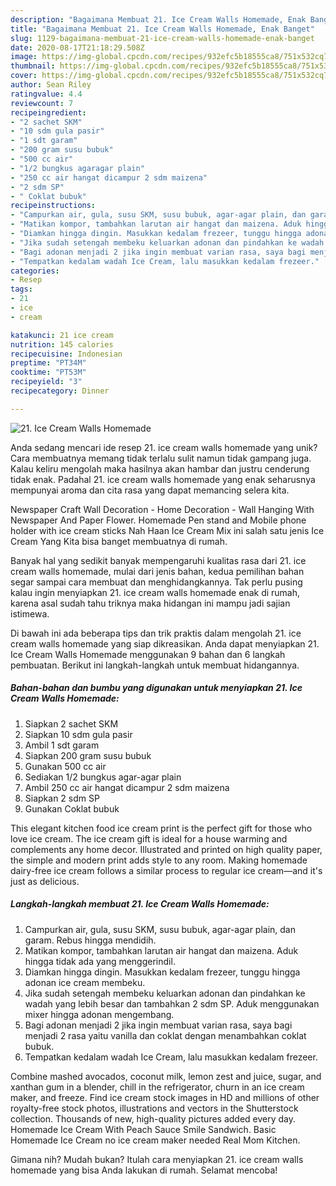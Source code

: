 ```yaml
---
description: "Bagaimana Membuat 21. Ice Cream Walls Homemade, Enak Banget"
title: "Bagaimana Membuat 21. Ice Cream Walls Homemade, Enak Banget"
slug: 1129-bagaimana-membuat-21-ice-cream-walls-homemade-enak-banget
date: 2020-08-17T21:18:29.508Z
image: https://img-global.cpcdn.com/recipes/932efc5b18555ca8/751x532cq70/21-ice-cream-walls-homemade-foto-resep-utama.jpg
thumbnail: https://img-global.cpcdn.com/recipes/932efc5b18555ca8/751x532cq70/21-ice-cream-walls-homemade-foto-resep-utama.jpg
cover: https://img-global.cpcdn.com/recipes/932efc5b18555ca8/751x532cq70/21-ice-cream-walls-homemade-foto-resep-utama.jpg
author: Sean Riley
ratingvalue: 4.4
reviewcount: 7
recipeingredient:
- "2 sachet SKM"
- "10 sdm gula pasir"
- "1 sdt garam"
- "200 gram susu bubuk"
- "500 cc air"
- "1/2 bungkus agaragar plain"
- "250 cc air hangat dicampur 2 sdm maizena"
- "2 sdm SP"
- " Coklat bubuk"
recipeinstructions:
- "Campurkan air, gula, susu SKM, susu bubuk, agar-agar plain, dan garam. Rebus hingga mendidih."
- "Matikan kompor, tambahkan larutan air hangat dan maizena. Aduk hingga tidak ada yang menggerindil."
- "Diamkan hingga dingin. Masukkan kedalam frezeer, tunggu hingga adonan ice cream membeku."
- "Jika sudah setengah membeku keluarkan adonan dan pindahkan ke wadah yang lebih besar dan tambahkan 2 sdm SP. Aduk menggunakan mixer hingga adonan mengembang."
- "Bagi adonan menjadi 2 jika ingin membuat varian rasa, saya bagi menjadi 2 rasa yaitu vanilla dan coklat dengan menambahkan coklat bubuk."
- "Tempatkan kedalam wadah Ice Cream, lalu masukkan kedalam frezeer."
categories:
- Resep
tags:
- 21
- ice
- cream

katakunci: 21 ice cream 
nutrition: 145 calories
recipecuisine: Indonesian
preptime: "PT34M"
cooktime: "PT53M"
recipeyield: "3"
recipecategory: Dinner

---
```



![21. Ice Cream Walls Homemade](https://img-global.cpcdn.com/recipes/932efc5b18555ca8/751x532cq70/21-ice-cream-walls-homemade-foto-resep-utama.jpg)

Anda sedang mencari ide resep 21. ice cream walls homemade yang unik? Cara membuatnya memang tidak terlalu sulit namun tidak gampang juga. Kalau keliru mengolah maka hasilnya akan hambar dan justru cenderung tidak enak. Padahal 21. ice cream walls homemade yang enak seharusnya mempunyai aroma dan cita rasa yang dapat memancing selera kita.

Newspaper Craft Wall Decoration - Home Decoration - Wall Hanging With Newspaper And Paper Flower. Homemade Pen stand and Mobile phone holder with ice cream sticks Nah Haan Ice Cream Mix ini salah satu jenis Ice Cream Yang Kita bisa banget membuatnya di rumah.

Banyak hal yang sedikit banyak mempengaruhi kualitas rasa dari 21. ice cream walls homemade, mulai dari jenis bahan, kedua pemilihan bahan segar sampai cara membuat dan menghidangkannya. Tak perlu pusing kalau ingin menyiapkan 21. ice cream walls homemade enak di rumah, karena asal sudah tahu triknya maka hidangan ini mampu jadi sajian istimewa.


Di bawah ini ada beberapa tips dan trik praktis dalam mengolah 21. ice cream walls homemade yang siap dikreasikan. Anda dapat menyiapkan 21. Ice Cream Walls Homemade menggunakan 9 bahan dan 6 langkah pembuatan. Berikut ini langkah-langkah untuk membuat hidangannya.

<!--inarticleads1-->

##### Bahan-bahan dan bumbu yang digunakan untuk menyiapkan 21. Ice Cream Walls Homemade:

1. Siapkan 2 sachet SKM
1. Siapkan 10 sdm gula pasir
1. Ambil 1 sdt garam
1. Siapkan 200 gram susu bubuk
1. Gunakan 500 cc air
1. Sediakan 1/2 bungkus agar-agar plain
1. Ambil 250 cc air hangat dicampur 2 sdm maizena
1. Siapkan 2 sdm SP
1. Gunakan  Coklat bubuk


This elegant kitchen food ice cream print is the perfect gift for those who love ice cream. The ice cream gift is ideal for a house warming and complements any home decor. Illustrated and printed on high quality paper, the simple and modern print adds style to any room. Making homemade dairy-free ice cream follows a similar process to regular ice cream—and it&#39;s just as delicious. 

<!--inarticleads2-->

##### Langkah-langkah membuat 21. Ice Cream Walls Homemade:

1. Campurkan air, gula, susu SKM, susu bubuk, agar-agar plain, dan garam. Rebus hingga mendidih.
1. Matikan kompor, tambahkan larutan air hangat dan maizena. Aduk hingga tidak ada yang menggerindil.
1. Diamkan hingga dingin. Masukkan kedalam frezeer, tunggu hingga adonan ice cream membeku.
1. Jika sudah setengah membeku keluarkan adonan dan pindahkan ke wadah yang lebih besar dan tambahkan 2 sdm SP. Aduk menggunakan mixer hingga adonan mengembang.
1. Bagi adonan menjadi 2 jika ingin membuat varian rasa, saya bagi menjadi 2 rasa yaitu vanilla dan coklat dengan menambahkan coklat bubuk.
1. Tempatkan kedalam wadah Ice Cream, lalu masukkan kedalam frezeer.


Combine mashed avocados, coconut milk, lemon zest and juice, sugar, and xanthan gum in a blender, chill in the refrigerator, churn in an ice cream maker, and freeze. Find ice cream stock images in HD and millions of other royalty-free stock photos, illustrations and vectors in the Shutterstock collection. Thousands of new, high-quality pictures added every day. Homemade Ice Cream With Peach Sauce Smile Sandwich. Basic Homemade Ice Cream no ice cream maker needed Real Mom Kitchen. 

Gimana nih? Mudah bukan? Itulah cara menyiapkan 21. ice cream walls homemade yang bisa Anda lakukan di rumah. Selamat mencoba!
